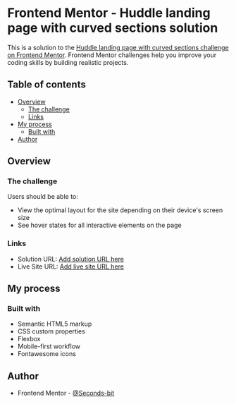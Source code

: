 # Frontend Mentor - Huddle landing page with curved sections solution

This is a solution to the [Huddle landing page with curved sections challenge on Frontend Mentor](https://www.frontendmentor.io/challenges/huddle-landing-page-with-curved-sections-5ca5ecd01e82137ec91a50f2). Frontend Mentor challenges help you improve your coding skills by building realistic projects.

## Table of contents

- [Overview](#overview)
  - [The challenge](#the-challenge)
  - [Links](#links)
- [My process](#my-process)
  - [Built with](#built-with)
- [Author](#author)

## Overview

### The challenge

Users should be able to:

- View the optimal layout for the site depending on their device's screen size
- See hover states for all interactive elements on the page

### Links

- Solution URL: [Add solution URL here](https://github.com/Sekonso/Huddle-landing-page)
- Live Site URL: [Add live site URL here](https://sekonso.github.io/Huddle-landing-page)

## My process

### Built with

- Semantic HTML5 markup
- CSS custom properties
- Flexbox
- Mobile-first workflow
- Fontawesome icons

## Author

- Frontend Mentor - [@Seconds-bit](https://www.frontendmentor.io/profile/Seconds-bit)
